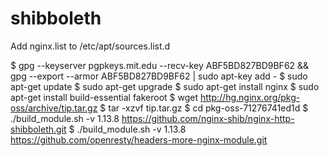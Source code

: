 # shibboleth

Add nginx.list to /etc/apt/sources.list.d

$ gpg --keyserver pgpkeys.mit.edu --recv-key ABF5BD827BD9BF62 && gpg --export --armor ABF5BD827BD9BF62 | sudo apt-key add -
$ sudo apt-get update
$ sudo apt-get upgrade
$ sudo apt-get install nginx
$ sudo apt-get install build-essential fakeroot
$ wget http://hg.nginx.org/pkg-oss/archive/tip.tar.gz
$ tar -xzvf tip.tar.gz
$ cd pkg-oss-71276741ed1d
$ ./build_module.sh -v 1.13.8 https://github.com/nginx-shib/nginx-http-shibboleth.git
$ ./build_module.sh -v 1.13.8 https://github.com/openresty/headers-more-nginx-module.git
